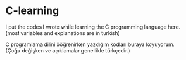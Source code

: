 # C-learning

I put the codes I wrote while learning the C programming language here.(most variables and explanations are in turkish)

C programlama dilini ööğrenirken yazdığım kodları buraya koyuyorum. (Çoğu değişken ve açıklamalar genellikle türkçedir.)
